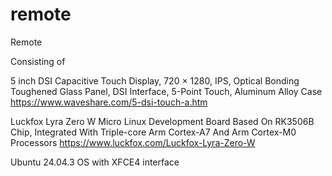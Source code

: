 # remote
Remote



Consisting of

5 inch DSI Capacitive Touch Display, 720 × 1280, IPS, Optical Bonding Toughened Glass Panel, DSI Interface, 5-Point Touch, Aluminum Alloy Case
https://www.waveshare.com/5-dsi-touch-a.htm

Luckfox Lyra Zero W Micro Linux Development Board Based On RK3506B Chip, Integrated With Triple-core Arm Cortex-A7 And Arm Cortex-M0 Processors
https://www.luckfox.com/Luckfox-Lyra-Zero-W

Ubuntu 24.04.3 OS with XFCE4 interface

